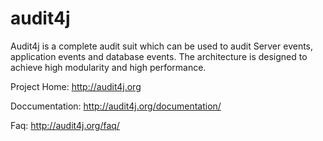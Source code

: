 audit4j
=======

Audit4j is a complete audit suit which can be used to audit Server events, application events and database events.  The architecture is designed to achieve high modularity and high performance.


Project Home: http://audit4j.org

Doccumentation: http://audit4j.org/documentation/

Faq: http://audit4j.org/faq/
